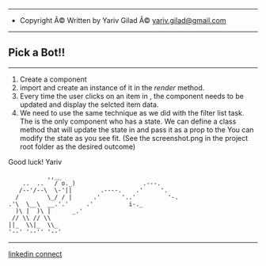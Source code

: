 ---------------------------------------------------------------
* Copyright Â© Written by Yariv Gilad Â© <yariv.gilad@gmail.com> 
---------------------------------------------------------------
## Pick a Bot!! 
---------------------

1. Create a <Profile> component 
2. import <Profile> and create an instance of it in the <App> *render* method.
3. Every time the user clicks on an item in <List>,
   the <Profile> component needs to be updated and display the selcted item data. 
4. We need to use the same technique as we did with the filter list task.
   The <App> is the only component who has a state.
   We can define a class method that will update the state in <App> and pass it as a prop to the <List>
   You can modify the <App> state as you see fit.
   (See the screenshot.png in the project root folder as the desired outcome)

Good luck!
Yariv

               ,,__
        ..  ..   / o._)                   .---.
       /--'/--\  \-'||        .----.    .'     '.
      /        \_/ / |      .'      '..'         '-.
    .'\  \__\  __.'.'     .'          i-._
      )\ |  )\ |      _.'
     // \\ // \\
    ||_  \\|_  \\_
    '--' '--'' '--'

------------------------------------------------------------
[linkedin connect](https://www.linkedin.com/in/yarivgilad/)


